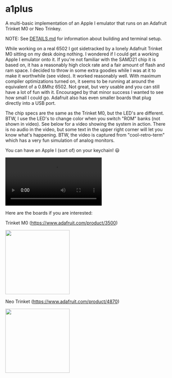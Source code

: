 # a1plus
A multi-basic implementation of an Apple I emulator that runs  on an Adafruit Trinket M0 or Neo Trinkey.

NOTE: See [DETAILS.md](DETAILS.md) for information about building and terminal setup.

While working on a real 6502 I got sidetracked by a lonely Adafruit Trinket M0 sitting on my desk doing nothing. I wondered if I could get a working Apple I emulator onto it. If you're not familiar with the SAMD21 chip it is based on, it has a reasonably high clock rate and a fair amount of flash and ram space. I decided to throw in some extra goodies while I was at it to make it worthwhile (see video). It worked reasonably well. With maximum compiler optimizations turned on, it seems to be running at around the equivalent of a 0.8Mhz 6502. Not great, but very usable and you can still have a lot of fun with it. Encouraged by that minor success I wanted to see how small I could go. Adafruit also has even smaller boards that plug directly into a USB port.

The chip specs are the same as the Trinket M0, but the LED's are different. BTW, I use the LED's to change color when you switch "ROM" banks (not shown in video). See below for a video showing the system in action. There is no audio in the video, but some text in the upper right corner will let you know what's happening. BTW, the video is captured from "cool-retro-term" which has a very fun simulation of analog monitors.

You can have an Apple I (sort of) on your keychain! :smiley:

![](https://user-images.githubusercontent.com/7751235/120817139-4b602580-c506-11eb-929c-2dcdd13d38c4.mp4)

Here are the boards if you are interested:

Trinket M0 (https://www.adafruit.com/product/3500)

<img src="https://cdn-shop.adafruit.com/1200x900/3500-00.jpg" width=200>

Neo Trinket (https://www.adafruit.com/product/4870)

<img src="https://cdn-shop.adafruit.com/970x728/4870-03.jpg" width=200>
